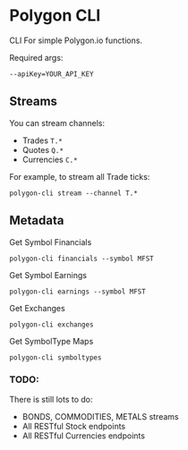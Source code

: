 # Polygon CLI
CLI For simple Polygon.io functions.

Required args:

	--apiKey=YOUR_API_KEY

## Streams
You can stream channels: 
- Trades `T.*`
- Quotes `Q.*`
- Currencies `C.*`

For example, to stream all Trade ticks:
	
	polygon-cli stream --channel T.*

## Metadata 

Get Symbol Financials
	
	polygon-cli financials --symbol MFST

Get Symbol Earnings

	polygon-cli earnings --symbol MFST

Get Exchanges

	polygon-cli exchanges

Get SymbolType Maps

	polygon-cli symboltypes


### TODO:
There is still lots to do:
- BONDS, COMMODITIES, METALS streams
- All RESTful Stock endpoints
- All RESTful Currencies endpoints

